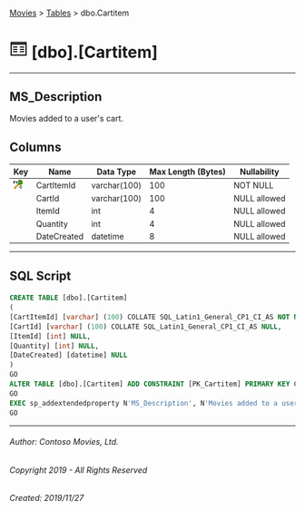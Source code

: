 #### 

[Movies](../index.md) > [Tables](Tables.md) > dbo.Cartitem

# ![Tables](../../../Images/Table32.png) [dbo].[Cartitem]

---

## <a name="#description"></a>MS_Description

Movies added to a user's cart.

## <a name="#columns"></a>Columns

| Key | Name | Data Type | Max Length (Bytes) | Nullability |
|---|---|---|---|---|
| [![Cluster Primary Key PK_Cartitem: CartItemId](../../../Images/pkcluster.png)](#indexes) | CartItemId | varchar(100) | 100 | NOT NULL |
|  | CartId | varchar(100) | 100 | NULL allowed |
|  | ItemId | int | 4 | NULL allowed |
|  | Quantity | int | 4 | NULL allowed |
|  | DateCreated | datetime | 8 | NULL allowed |


---

## <a name="#sqlscript"></a>SQL Script

```sql
CREATE TABLE [dbo].[Cartitem]
(
[CartItemId] [varchar] (100) COLLATE SQL_Latin1_General_CP1_CI_AS NOT NULL,
[CartId] [varchar] (100) COLLATE SQL_Latin1_General_CP1_CI_AS NULL,
[ItemId] [int] NULL,
[Quantity] [int] NULL,
[DateCreated] [datetime] NULL
)
GO
ALTER TABLE [dbo].[Cartitem] ADD CONSTRAINT [PK_Cartitem] PRIMARY KEY CLUSTERED  ([CartItemId])
GO
EXEC sp_addextendedproperty N'MS_Description', N'Movies added to a user''s cart.', 'SCHEMA', N'dbo', 'TABLE', N'Cartitem', NULL, NULL
GO

```


---

###### Author:  Contoso Movies, Ltd.

###### Copyright 2019 - All Rights Reserved

###### Created: 2019/11/27

